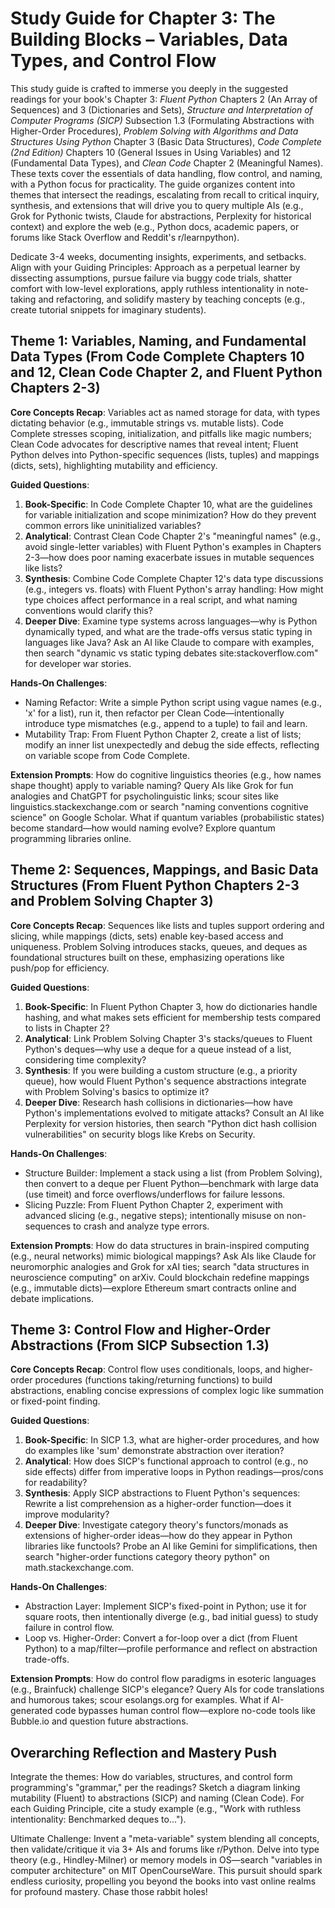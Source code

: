 # Study Guide for Chapter 3: The Building Blocks – Variables, Data Types, and Control Flow

This study guide is crafted to immerse you deeply in the suggested readings for your book's Chapter 3: *Fluent Python* Chapters 2 (An Array of Sequences) and 3 (Dictionaries and Sets), *Structure and Interpretation of Computer Programs (SICP)* Subsection 1.3 (Formulating Abstractions with Higher-Order Procedures), *Problem Solving with Algorithms and Data Structures Using Python* Chapter 3 (Basic Data Structures), *Code Complete (2nd Edition)* Chapters 10 (General Issues in Using Variables) and 12 (Fundamental Data Types), and *Clean Code* Chapter 2 (Meaningful Names). These texts cover the essentials of data handling, flow control, and naming, with a Python focus for practicality. The guide organizes content into themes that intersect the readings, escalating from recall to critical inquiry, synthesis, and extensions that will drive you to query multiple AIs (e.g., Grok for Pythonic twists, Claude for abstractions, Perplexity for historical context) and explore the web (e.g., Python docs, academic papers, or forums like Stack Overflow and Reddit's r/learnpython). 

Dedicate 3-4 weeks, documenting insights, experiments, and setbacks. Align with your Guiding Principles: Approach as a perpetual learner by dissecting assumptions, pursue failure via buggy code trials, shatter comfort with low-level explorations, apply ruthless intentionality in note-taking and refactoring, and solidify mastery by teaching concepts (e.g., create tutorial snippets for imaginary students).

## Theme 1: Variables, Naming, and Fundamental Data Types (From Code Complete Chapters 10 and 12, Clean Code Chapter 2, and Fluent Python Chapters 2-3)

**Core Concepts Recap**: Variables act as named storage for data, with types dictating behavior (e.g., immutable strings vs. mutable lists). Code Complete stresses scoping, initialization, and pitfalls like magic numbers; Clean Code advocates for descriptive names that reveal intent; Fluent Python delves into Python-specific sequences (lists, tuples) and mappings (dicts, sets), highlighting mutability and efficiency.

**Guided Questions**:
1. **Book-Specific**: In Code Complete Chapter 10, what are the guidelines for variable initialization and scope minimization? How do they prevent common errors like uninitialized variables?
2. **Analytical**: Contrast Clean Code Chapter 2's "meaningful names" (e.g., avoid single-letter variables) with Fluent Python's examples in Chapters 2-3—how does poor naming exacerbate issues in mutable sequences like lists?
3. **Synthesis**: Combine Code Complete Chapter 12's data type discussions (e.g., integers vs. floats) with Fluent Python's array handling: How might type choices affect performance in a real script, and what naming conventions would clarify this?
4. **Deeper Dive**: Examine type systems across languages—why is Python dynamically typed, and what are the trade-offs versus static typing in languages like Java? Ask an AI like Claude to compare with examples, then search "dynamic vs static typing debates site:stackoverflow.com" for developer war stories.

**Hands-On Challenges**:
- Naming Refactor: Write a simple Python script using vague names (e.g., 'x' for a list), run it, then refactor per Clean Code—intentionally introduce type mismatches (e.g., append to a tuple) to fail and learn.
- Mutability Trap: From Fluent Python Chapter 2, create a list of lists; modify an inner list unexpectedly and debug the side effects, reflecting on variable scope from Code Complete.

**Extension Prompts**: How do cognitive linguistics theories (e.g., how names shape thought) apply to variable naming? Query AIs like Grok for fun analogies and ChatGPT for psycholinguistic links; scour sites like linguistics.stackexchange.com or search "naming conventions cognitive science" on Google Scholar. What if quantum variables (probabilistic states) become standard—how would naming evolve? Explore quantum programming libraries online.

## Theme 2: Sequences, Mappings, and Basic Data Structures (From Fluent Python Chapters 2-3 and Problem Solving Chapter 3)

**Core Concepts Recap**: Sequences like lists and tuples support ordering and slicing, while mappings (dicts, sets) enable key-based access and uniqueness. Problem Solving introduces stacks, queues, and deques as foundational structures built on these, emphasizing operations like push/pop for efficiency.

**Guided Questions**:
1. **Book-Specific**: In Fluent Python Chapter 3, how do dictionaries handle hashing, and what makes sets efficient for membership tests compared to lists in Chapter 2?
2. **Analytical**: Link Problem Solving Chapter 3's stacks/queues to Fluent Python's deques—why use a deque for a queue instead of a list, considering time complexity?
3. **Synthesis**: If you were building a custom structure (e.g., a priority queue), how would Fluent Python's sequence abstractions integrate with Problem Solving's basics to optimize it?
4. **Deeper Dive**: Research hash collisions in dictionaries—how have Python's implementations evolved to mitigate attacks? Consult an AI like Perplexity for version histories, then search "Python dict hash collision vulnerabilities" on security blogs like Krebs on Security.

**Hands-On Challenges**:
- Structure Builder: Implement a stack using a list (from Problem Solving), then convert to a deque per Fluent Python—benchmark with large data (use timeit) and force overflows/underflows for failure lessons.
- Slicing Puzzle: From Fluent Python Chapter 2, experiment with advanced slicing (e.g., negative steps); intentionally misuse on non-sequences to crash and analyze type errors.

**Extension Prompts**: How do data structures in brain-inspired computing (e.g., neural networks) mimic biological mappings? Ask AIs like Claude for neuromorphic analogies and Grok for xAI ties; search "data structures in neuroscience computing" on arXiv. Could blockchain redefine mappings (e.g., immutable dicts)—explore Ethereum smart contracts online and debate implications.

## Theme 3: Control Flow and Higher-Order Abstractions (From SICP Subsection 1.3)

**Core Concepts Recap**: Control flow uses conditionals, loops, and higher-order procedures (functions taking/returning functions) to build abstractions, enabling concise expressions of complex logic like summation or fixed-point finding.

**Guided Questions**:
1. **Book-Specific**: In SICP 1.3, what are higher-order procedures, and how do examples like 'sum' demonstrate abstraction over iteration?
2. **Analytical**: How does SICP's functional approach to control (e.g., no side effects) differ from imperative loops in Python readings—pros/cons for readability?
3. **Synthesis**: Apply SICP abstractions to Fluent Python's sequences: Rewrite a list comprehension as a higher-order function—does it improve modularity?
4. **Deeper Dive**: Investigate category theory's functors/monads as extensions of higher-order ideas—how do they appear in Python libraries like functools? Probe an AI like Gemini for simplifications, then search "higher-order functions category theory python" on math.stackexchange.com.

**Hands-On Challenges**:
- Abstraction Layer: Implement SICP's fixed-point in Python; use it for square roots, then intentionally diverge (e.g., bad initial guess) to study failure in control flow.
- Loop vs. Higher-Order: Convert a for-loop over a dict (from Fluent Python) to a map/filter—profile performance and reflect on abstraction trade-offs.

**Extension Prompts**: How do control flow paradigms in esoteric languages (e.g., Brainfuck) challenge SICP's elegance? Query AIs for code translations and humorous takes; scour esolangs.org for examples. What if AI-generated code bypasses human control flow—explore no-code tools like Bubble.io and question future abstractions.

## Overarching Reflection and Mastery Push

Integrate the themes: How do variables, structures, and control form programming's "grammar," per the readings? Sketch a diagram linking mutability (Fluent) to abstractions (SICP) and naming (Clean Code). For each Guiding Principle, cite a study example (e.g., "Work with ruthless intentionality: Benchmarked deques to...").

Ultimate Challenge: Invent a "meta-variable" system blending all concepts, then validate/critique it via 3+ AIs and forums like r/Python. Delve into type theory (e.g., Hindley-Milner) or memory models in OS—search "variables in computer architecture" on MIT OpenCourseWare. This pursuit should spark endless curiosity, propelling you beyond the books into vast online realms for profound mastery. Chase those rabbit holes!